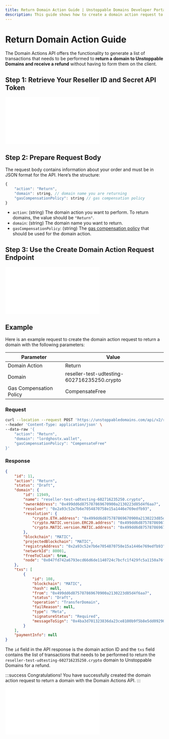 ```yaml
---
title: Return Domain Action Guide | Unstoppable Domains Developer Portal
description: This guide shows how to create a domain action request to return a domain to Unstoppable Domains and receive a refund using the Domain Actions API.
---
```


# Return Domain Action Guide

The Domain Actions API offers the functionality to generate a list of transactions that needs to be performed to **return a domain to Unstoppable Domains and receive a refund** without having to form them on the client.

## Step 1: Retrieve Your Reseller ID and Secret API Token

<embed src="/snippets/_reseller-id-location.md" />

## Step 2: Prepare Request Body

The request body contains information about your order and must be in JSON format for the API. Here’s the structure:

```javascript
{
    "action": "Return",
    "domain": string, // domain name you are returning
    "gasCompensationPolicy": string // gas compensation policy
}
```

* `action`: (string) The domain action you want to perform. To return domains, the value should be `"Return"`.
* `domain`: (string) The domain name you want to return.
* `gasCompensationPolicy`: (string) The [gas compensation policy](overview.md#gas-compensation-policies) that should be used for the domain action.

## Step 3: Use the Create Domain Action Request Endpoint

<embed src="/snippets/_domain-actions-endpoint-usage.md" />

## Example

Here is an example request to create the domain action request to return a domain with the following parameters:

| Parameter | Value |
| - | - |
| Domain Action | Return |
| Domain | reseller-test-udtesting-602716235250.crypto |
| Gas Compensation Policy | CompensateFree |

### Request

```bash
curl --location --request POST 'https://unstoppabledomains.com/api/v2/resellers/{PARTNER_RESELLERID}/actions' \
--header 'Content-Type: application/json' \
--data-raw '{
    "action": "Return",
    "domain": "lordghostx.wallet",
    "gasCompensationPolicy": "CompensateFree"
}'
```

### Response

```json
{
    "id": 11,
    "action": "Return",
    "status": "Draft",
    "domain": {
        "id": 11949,
        "name": "reseller-test-udtesting-602716235250.crypto",
        "ownerAddress": "0x499dd6d875787869670900a2130223d85d4f6aa7",
        "resolver": "0x2a93c52e7b6e7054870758e15a1446e769edfb93",
        "resolution": {
            "crypto.ETH.address": "0x499dd6d875787869670900a2130223d85d4f6aa7",
            "crypto.MATIC.version.ERC20.address": "0x499dd6d875787869670900a2130223d85d4f6aa7",
            "crypto.MATIC.version.MATIC.address": "0x499dd6d875787869670900a2130223d85d4f6aa7"
        },
        "blockchain": "MATIC",
        "projectedBlockchain": "MATIC",
        "registryAddress": "0x2a93c52e7b6e7054870758e15a1446e769edfb93",
        "networkId": 80001,
        "freeToClaim": true,
        "node": "0x047fd742a6793ecd66d6de1140724c7bcfc1f429fc5a1150a76f58877105b6da"
    },
    "txs": [
        {
            "id": 108,
            "blockchain": "MATIC",
            "hash": null,
            "from": "0x499dd6d875787869670900a2130223d85d4f6aa7",
            "status": "Draft",
            "operation": "TransferDomain",
            "failReason": null,
            "type": "Meta",
            "signatureStatus": "Required",
            "messageToSign": "0x4ba3d701323836da23ce8100b9f5b8e5dd09290d589f5c66e0d78a9c1bfb4778"
        }
    ],
    "paymentInfo": null
}
```

The `id` field in the API response is the domain action ID and the `txs` field contains the list of transactions that needs to be performed to return the `reseller-test-udtesting-602716235250.crypto` domain to Unstoppable Domains for a refund.

:::success Congratulations!
You have successfully created the domain action request to return a domain with the Domain Actions API.
:::

<embed src="/snippets/_discord.md" />
